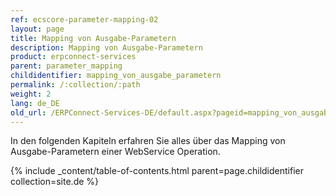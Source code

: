 ```yaml
---
ref: ecscore-parameter-mapping-02
layout: page
title: Mapping von Ausgabe-Parametern
description: Mapping von Ausgabe-Parametern
product: erpconnect-services
parent: parameter_mapping
childidentifier: mapping_von_ausgabe_parametern
permalink: /:collection/:path
weight: 2
lang: de_DE
old_url: /ERPConnect-Services-DE/default.aspx?pageid=mapping_von_ausgabe_parametern
---
```


In den folgenden Kapiteln erfahren Sie alles über das Mapping von Ausgabe-Parametern einer WebService Operation.

{% include _content/table-of-contents.html parent=page.childidentifier collection=site.de %}